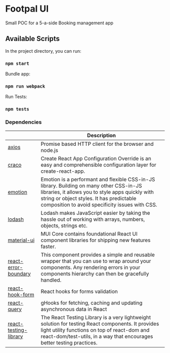 # Footpal UI

Small POC for a 5-a-side Booking management app

## Available Scripts

In the project directory, you can run:

### `npm start`

Bundle app:

### `npm run webpack`

Run Tests:

### `npm tests`

### Dependencies

| | Description |
| --- | --- |
| [axios](https://github.com/axios/axios) | Promise based HTTP client for the browser and node.js |
| [craco](https://github.com/gsoft-inc/craco) | Create React App Configuration Override is an easy and comprehensible configuration layer for create-react-app. |
| [emotion](https://github.com/emotion-js/emotion) | Emotion is a performant and flexible CSS-in-JS library. Building on many other CSS-in-JS libraries, it allows you to style apps quickly with string or object styles. It has predictable composition to avoid specificity issues with CSS. |
| [lodash](https://github.com/lodash/lodash) | Lodash makes JavaScript easier by taking the hassle out of working with arrays, numbers, objects, strings etc. |
| [material-ui](https://github.com/mui/material-ui) | MUI Core contains foundational React UI component libraries for shipping new features faster. |
| [react-error-boundary](https://github.com/bvaughn/react-error-boundary) | This component provides a simple and reusable wrapper that you can use to wrap around your components. Any rendering errors in your components hierarchy can then be gracefully handled. |
| [react-hook-form](https://github.com/react-hook-form/react-hook-form) | React hooks for forms validation |
| [react-query](https://github.com/tannerlinsley/react-query) | gHooks for fetching, caching and updating asynchronous data in React |
| [react-testing-library](https://github.com/testing-library/react-testing-library) | The React Testing Library is a very lightweight solution for testing React components. It provides light utility functions on top of react-dom and react-dom/test-utils, in a way that encourages better testing practices. |
